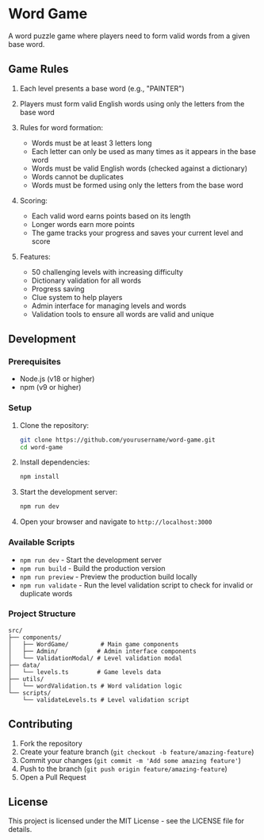 # Word Game

A word puzzle game where players need to form valid words from a given base word.

## Game Rules

1. Each level presents a base word (e.g., "PAINTER")
2. Players must form valid English words using only the letters from the base word
3. Rules for word formation:
   - Words must be at least 3 letters long
   - Each letter can only be used as many times as it appears in the base word
   - Words must be valid English words (checked against a dictionary)
   - Words cannot be duplicates
   - Words must be formed using only the letters from the base word

4. Scoring:
   - Each valid word earns points based on its length
   - Longer words earn more points
   - The game tracks your progress and saves your current level and score

5. Features:
   - 50 challenging levels with increasing difficulty
   - Dictionary validation for all words
   - Progress saving
   - Clue system to help players
   - Admin interface for managing levels and words
   - Validation tools to ensure all words are valid and unique

## Development

### Prerequisites

- Node.js (v18 or higher)
- npm (v9 or higher)

### Setup

1. Clone the repository:
   ```bash
   git clone https://github.com/yourusername/word-game.git
   cd word-game
   ```

2. Install dependencies:
   ```bash
   npm install
   ```

3. Start the development server:
   ```bash
   npm run dev
   ```

4. Open your browser and navigate to `http://localhost:3000`

### Available Scripts

- `npm run dev` - Start the development server
- `npm run build` - Build the production version
- `npm run preview` - Preview the production build locally
- `npm run validate` - Run the level validation script to check for invalid or duplicate words

### Project Structure

```
src/
├── components/
│   ├── WordGame/         # Main game components
│   ├── Admin/           # Admin interface components
│   └── ValidationModal/ # Level validation modal
├── data/
│   └── levels.ts        # Game levels data
├── utils/
│   └── wordValidation.ts # Word validation logic
└── scripts/
    └── validateLevels.ts # Level validation script
```

## Contributing

1. Fork the repository
2. Create your feature branch (`git checkout -b feature/amazing-feature`)
3. Commit your changes (`git commit -m 'Add some amazing feature'`)
4. Push to the branch (`git push origin feature/amazing-feature`)
5. Open a Pull Request

## License

This project is licensed under the MIT License - see the LICENSE file for details.
